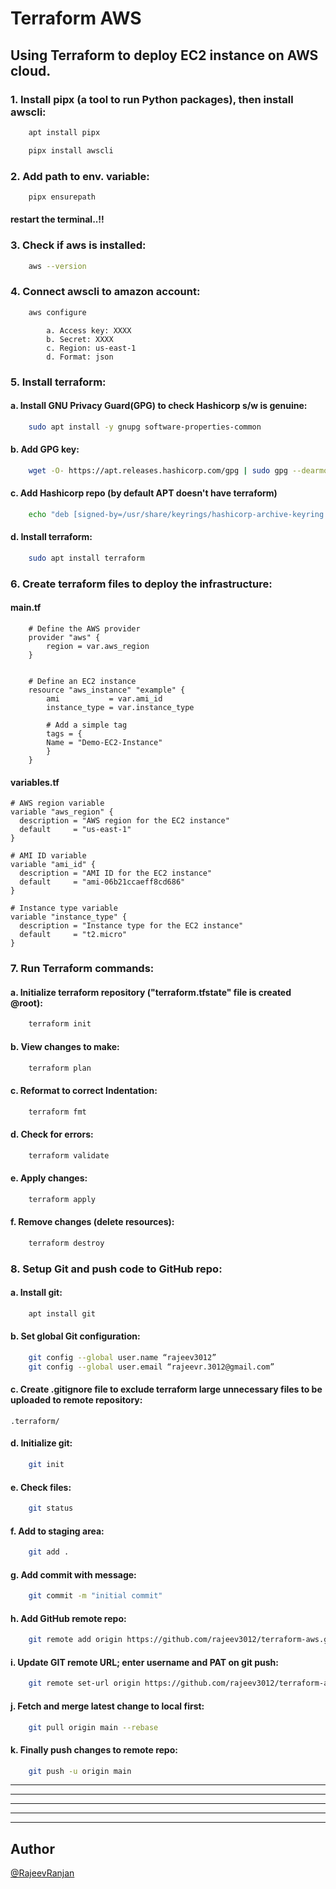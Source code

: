 
# Terraform AWS 

## Using Terraform to deploy EC2 instance on AWS cloud.




### 1. Install pipx (a tool to run Python packages), then install awscli:
```bash
    apt install pipx
```
```bash
    pipx install awscli
```


### 2. Add path to env. variable:
```bash
    pipx ensurepath
```

#### restart the terminal..!!
		

### 3. Check if aws is installed:	
```bash
    aws --version
```

### 4. Connect awscli to amazon account:
```bash
    aws configure
```
            a. Access key: XXXX
            b. Secret: XXXX
            c. Region: us-east-1
            d. Format: json

### 5. Install terraform:

#### a. Install GNU Privacy Guard(GPG) to check Hashicorp s/w is genuine:

```bash
    sudo apt install -y gnupg software-properties-common
```
    
#### b. Add GPG key:

```bash
    wget -O- https://apt.releases.hashicorp.com/gpg | sudo gpg --dearmor -o /usr/share/keyrings/hashicorp-archive-keyring.gpg
```
    
#### c. Add Hashicorp repo (by default APT doesn't have terraform)

```bash
    echo "deb [signed-by=/usr/share/keyrings/hashicorp-archive-keyring.gpg] https://apt.releases.hashicorp.com $(lsb_release -cs) main" | sudo tee /etc/apt/sources.list.d/hashicorp.list
```
    
#### d. Install terraform:

```bash    	
    sudo apt install terraform
```

### 6. Create terraform files to deploy the infrastructure:

#### main.tf
	
        # Define the AWS provider
        provider "aws" {
            region = var.aws_region
        }
        
        
        # Define an EC2 instance
        resource "aws_instance" "example" {
            ami           = var.ami_id
            instance_type = var.instance_type
        
            # Add a simple tag
            tags = {
            Name = "Demo-EC2-Instance"
            }
        }
	
	
#### variables.tf
	
	# AWS region variable
	variable "aws_region" {
	  description = "AWS region for the EC2 instance"
	  default     = "us-east-1"
	}
	
	# AMI ID variable
	variable "ami_id" {
	  description = "AMI ID for the EC2 instance"
	  default     = "ami-06b21ccaeff8cd686"
	}
	
	# Instance type variable
	variable "instance_type" {
	  description = "Instance type for the EC2 instance"
	  default     = "t2.micro"
	}	
	

### 7. Run Terraform commands:
	
#### a. Initialize terraform repository ("terraform.tfstate" file is created @root):
    
```bash
    terraform init
```

#### b. View changes to make:

```bash	
    terraform plan
```
        
#### c. Reformat to correct Indentation:
    
```bash    
    terraform fmt
```
        
#### d. Check for errors:
    
```bash    
    terraform validate
```
        
#### e. Apply changes:

```bash	
    terraform apply
```
        
#### f. Remove changes (delete resources):

```bash
    terraform destroy
```
		
			
### 8. Setup Git and push code to GitHub repo:

#### a. Install git:

```bash	
    apt install git
```
        
#### b. Set global Git configuration:

```bash
    git config --global user.name “rajeev3012”
    git config --global user.email “rajeevr.3012@gmail.com”
```
    
#### c. Create .gitignore file to exclude terraform large unnecessary files to be uploaded to remote repository:

    .terraform/
    
#### d. Initialize git:

```bash
    git init
```
    
#### e. Check files:
    
```bash
    git status
```

#### f. Add to staging area:
    
```bash    
    git add .
```
    
#### g. Add commit with message:

```bash
    git commit -m "initial commit"
```

    
#### h. Add GitHub remote repo:

```bash
    git remote add origin https://github.com/rajeev3012/terraform-aws.git
```

#### i. Update GIT remote URL; enter username and PAT on git push:

```bash
    git remote set-url origin https://github.com/rajeev3012/terraform-aws.git
```

#### j. Fetch and merge latest change to local first:

```bash
    git pull origin main --rebase
```

#### k. Finally push changes to remote repo:

```bash
    git push -u origin main
```

---
---
---
---
---		
			

## Author

[@RajeevRanjan](https://github.com/rajeev3012/)

